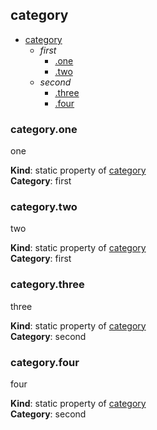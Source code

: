 ## category

* [category](#markdown-header-category)
    * _first_
        * [.one](#markdown-header-categoryone)
        * [.two](#markdown-header-categorytwo)
    * _second_
        * [.three](#markdown-header-categorythree)
        * [.four](#markdown-header-categoryfour)

### category.one
one

**Kind**: static property of [category](#markdown-header-category)  
**Category**: first  
### category.two
two

**Kind**: static property of [category](#markdown-header-category)  
**Category**: first  
### category.three
three

**Kind**: static property of [category](#markdown-header-category)  
**Category**: second  
### category.four
four

**Kind**: static property of [category](#markdown-header-category)  
**Category**: second  
